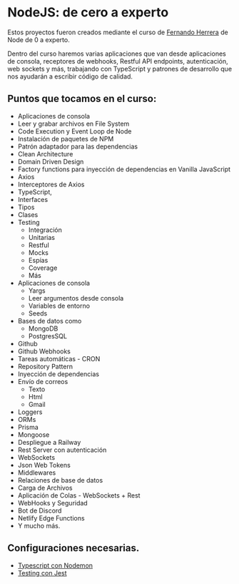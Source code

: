 
# NodeJS: de cero a experto

Estos proyectos fueron creados mediante el curso de [Fernando Herrera](https://fernando-herrera.com/) de Node de 0 a experto.


Dentro del curso haremos varias aplicaciones que van desde aplicaciones de consola, receptores de webhooks, Restful API endpoints, autenticación, web sockets y más, trabajando con TypeScript y patrones de desarrollo que nos ayudarán a escribir código de calidad.




## Puntos que tocamos en el curso:

- Aplicaciones de consola
- Leer y grabar archivos en File System
- Code Execution y Event Loop de Node
- Instalación de paquetes de NPM
- Patrón adaptador para las dependencias
- Clean Architecture
- Domain Driven Design
- Factory functions para inyección de dependencias en Vanilla JavaScript
- Axios
- Interceptores de Axios
- TypeScript,
- Interfaces
- Tipos
- Clases
- Testing 
    - Integración
    - Unitarias
    - Restful
    - Mocks
    - Espías
    - Coverage
    - Más
- Aplicaciones de consola
    - Yargs
    - Leer argumentos desde consola
    - Variables de entorno
    - Seeds
- Bases de datos como
    - MongoDB
    - PostgresSQL
- Github
- Github Webhooks
- Tareas automáticas - CRON
- Repository Pattern
- Inyección de dependencias
- Envío de correos
    - Texto
    - Html
    - Gmail
- Loggers
- ORMs
- Prisma
- Mongoose
- Despliegue a Railway
- Rest Server con autenticación
- WebSockets
- Json Web Tokens
- Middlewares
- Relaciones de base de datos
- Carga de Archivos
- Aplicación de Colas - WebSockets + Rest
- WebHooks y Seguridad
- Bot de Discord
- Netlify Edge Functions
- Y mucho más.





## Configuraciones necesarias.

 - [Typescript con Nodemon](https://github.com/MatiasNZamora/-Learning-Node/issues/2#issue-2045076996)
 - [Testing con Jest](https://github.com/MatiasNZamora/-Learning-Node/issues/1#issue-2045075865)
